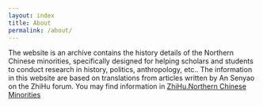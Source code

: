 ```yaml
---
layout: index
title: About
permalink: /about/
---
```

The website is an archive contains the history details of the Northern Chinese minorities, specifically designed for helping scholars and students to conduct research in history, politics, anthropology, etc.. The information in this website are based on translations from articles written by An Senyao on the ZhiHu forum. You may find information in [ZhiHu.Northern Chinese Minorities](https://www.zhihu.com/question/34856776/answer/1048893096?utm_source=wechat_session&utm_medium=social&utm_oi=919690315185655808&utm_content=group3_Answer&utm_campaign=shareopn)